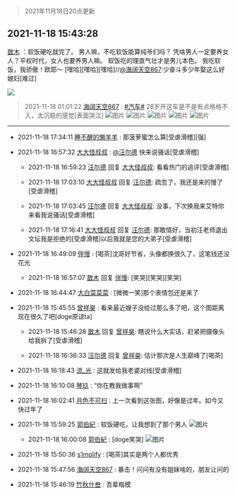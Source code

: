 > 2021年11月18日20点更新
<link rel="stylesheet" href="https://cdn.jsdelivr.net/gh/taotie6/sampleJSON@main/css/photo_show.css">
<meta name="referrer" content="no-referrer" />


 ## 2021-11-18 15:43:28 

 [㪚木](https://www.coolapk.com/feed/31555086?shareKey=Mzg5OGRjYzc0MDA4NjE5NjA4MDk~) ：软饭硬吃就完了。
男人嘛，不吃软饭能算纯爷们吗？
凭啥男人一定要养女人？平权时代，女人也要养男人嘛。
软饭吃的理直气壮才是男儿本色。
我吃软饭，我骄傲！欧耶～
[嘿哈][嘿哈][嘿哈]//<a class="feed-link-uname" href="/u/海阔天空867">@海阔天空867</a>:少奋斗多少年娶这么好媳妇[难过] 

<div class="album">
<img class="img-item" src="https://image.coolapk.com/feed/2021/1118/15/1081091_28fc27d4_1407_8658_16@1080x490.png" />
</div>

> 2021-11-18 01:01:22 
> [海阔天空867](https://www.coolapk.com/feed/31544469?shareKey=Y2NkZTQ2Mzc4ZDI0NjE5NjA4MDk~) : <a class="feed-link-tag" href="/t/汽车?type=0">#汽车#</a> 28岁开这车是不是有点格格不入，太沉稳的感觉[表面哭泣] 
![图片](https://image.coolapk.com/feed/2021/1118/01/914081_f2b56ebb_8480_1399@1232x1640.jpeg)
![图片](https://image.coolapk.com/feed/2021/1118/01/914081_b24ae51e_8480_1401@1247x1663.jpeg)
![图片](https://image.coolapk.com/feed/2021/1118/01/914081_02c57409_8480_1403@1247x1663.jpeg)
![图片](https://image.coolapk.com/feed/2021/1118/01/914081_19b78def_8480_1405@1248x1661.jpeg)
![图片](https://image.coolapk.com/feed/2021/1118/01/914081_9d869eac_8480_1407@3322x2495.jpeg)

 ------- 

- 2021-11-18 17:34:11 [睡不醒的懒羊羊](uid=4242505) : 那菠萝蜜怎么算[受虐滑稽][强] 

- 2021-11-18 16:57:32 [大大怪叔叔](uid=956235) : <a class="feed-link-uname" href="/u/汪尔德">@汪尔德</a> 快来说骚话[受虐滑稽] 

    - 2021-11-18 16:59:23 [汪尔德](uid=1595236) 回复 [大大怪叔叔](uid=956235): 看看热门的追评[受虐滑稽] 

    - 2021-11-18 17:03:10 [大大怪叔叔](uid=956235) 回复 [汪尔德](uid=1595236): 疏忽了，我还是来的慢了[受虐滑稽] 

    - 2021-11-18 17:03:45 [汪尔德](uid=1595236) 回复 [大大怪叔叔](uid=956235): 没事，下次换我来艾特你来看我说骚话[受虐滑稽] 

    - 2021-11-18 17:16:41 [大大怪叔叔](uid=956235) 回复 [汪尔德](uid=1595236): 那敢情好，当初汪老师退出文坛我是拒绝的[受虐滑稽]以后我就是您的大弟子[受虐滑稽] 

- 2021-11-18 16:49:09 [佯慢](uid=888105) : [喝茶]沈哥好节省，头像都换很久了，这笔钱还没花光 

    - 2021-11-18 16:57:07 [㪚木](uid=1081091) 回复 [佯慢](uid=888105): [笑哭][笑哭][笑哭] 

- 2021-11-18 16:44:47 [大白菜菜菜](uid=2081020) : [微微一笑]那个表情包还是来了 

- 2021-11-18 15:45:55 [曾祥昊](uid=6695078) : 看来最近嫂子没给过那么多了吧，这个图距离现在很久了吧[doge原谅ta] 

    - 2021-11-18 15:46:28 [㪚木](uid=1081091) 回复 [曾祥昊](uid=6695078): 瞎说什么大实话，赶紧把摄像头给我拆了[受虐滑稽] 

    - 2021-11-18 16:36:33 [汪尔德](uid=1595236) 回复 [曾祥昊](uid=6695078): 估计那次是人生巅峰了[喝茶] 

- 2021-11-18 16:18:43 [流_光](uid=1451285) : 这就发给我老婆对线[受虐滑稽] 

- 2021-11-18 16:10:08 [琴玖](uid=2151965) : “你在教我做事啊” 

- 2021-11-18 16:02:41 [月色不可扫](uid=3639201) : 上一次看到这张图，好像是过年。如今又快过年了 

- 2021-11-18 15:59:25 [郭伯紀](uid=2859803) : 软饭硬吃，让我想到了那个男人 ![图片](https://image.coolapk.com/feed/2021/1118/15/2859803_26160a2e_2364_6543_140@570x397.jpeg)

    - 2021-11-18 16:00:08 [郭伯紀](uid=2859803) : [doge笑哭] ![图片](https://image.coolapk.com/feed/2021/1118/16/2859803_d33629b0_2407_4356_693@500x374.jpeg)

- 2021-11-18 15:50:36 [s1mplify](uid=1732022) : [喝茶]其实是两个人都优秀 

- 2021-11-18 15:47:56 [海阔天空867](uid=914081) : 暴击！问问有没有姐妹啥的，朋友让问的 

- 2021-11-18 15:46:19 [竹秋什叁](uid=2319428) : 吾辈楷模 


